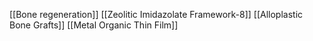[[Bone regeneration]]
[[Zeolitic Imidazolate Framework-8]]
[[Alloplastic Bone Grafts]]
[[Metal Organic Thin Film]]
